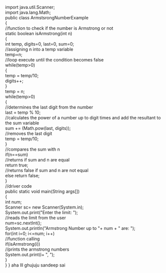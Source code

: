 import java.util.Scanner;  
import java.lang.Math;  
public class ArmstsrongNumberExample  
{  
//function to check if the number is Armstrong or not  
static boolean isArmstrong(int n)   
{   
int temp, digits=0, last=0, sum=0;   
//assigning n into a temp variable  
temp=n;   
//loop execute until the condition becomes false  
while(temp>0)    
{   
temp = temp/10;   
digits++;   
}   
temp = n;   
while(temp>0)   
{   
//determines the last digit from the number      
last = temp % 10;   
//calculates the power of a number up to digit times and add the resultant to the sum variable  
sum +=  (Math.pow(last, digits));   
//removes the last digit   
temp = temp/10;   
}  
//compares the sum with n  
if(n==sum)   
//returns if sum and n are equal  
return true;      
//returns false if sum and n are not equal  
else return false;   
}   
//driver code  
public static void main(String args[])     
{     
int num;   
Scanner sc= new Scanner(System.in);  
System.out.print("Enter the limit: ");  
//reads the limit from the user  
num=sc.nextInt();  
System.out.println("Armstrong Number up to "+ num + " are: ");  
for(int i=0; i<=num; i++)  
//function calling  
if(isArmstrong(i))  
//prints the armstrong numbers  
System.out.print(i+ ", ");  
}   
}
}
aha
lll 
ghujuju
sandeep sai
